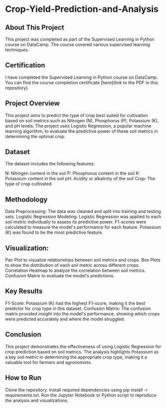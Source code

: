 # Crop-Yield-Prediction-and-Analysis
## About This Project
This project was completed as part of the Supervised Learning in Python course on DataCamp. The course covered various supervised learning techniques.
## Certification
I have completed the Supervised Learning in Python course on DataCamp. You can find the course completion certificate [here](link to the PDF in this repository).

## Project Overview
This project aims to predict the type of crop best suited for cultivation based on soil metrics such as Nitrogen (N), Phosphorus (P), Potassium (K), and pH levels. The project uses Logistic Regression, a popular machine learning algorithm, to evaluate the predictive power of these soil metrics in determining the optimal crop.

## Dataset
The dataset includes the following features:

N: Nitrogen content in the soil
P: Phosphorus content in the soil
K: Potassium content in the soil
pH: Acidity or alkalinity of the soil
Crop: The type of crop cultivated
## Methodology
Data Preprocessing: The data was cleaned and split into training and testing sets.
Logistic Regression Modeling: Logistic Regression was applied to each soil metric individually to assess its predictive power.
F1-scores were calculated to measure the model's performance for each feature.
Potassium (K) was found to be the most predictive feature.
## Visualization:
Pair Plot to visualize relationships between soil metrics and crops.
Box Plots to show the distribution of each soil metric across different crops.
Correlation Heatmap to analyze the correlation between soil metrics.
Confusion Matrix to evaluate the model's predictions.
## Key Results
F1-Score: Potassium (K) had the highest F1-score, making it the best predictor for crop type in this dataset.
Confusion Matrix: The confusion matrix provided insight into the model's performance, showing which crops were predicted accurately and where the model struggled.
## Conclusion
This project demonstrates the effectiveness of using Logistic Regression for crop prediction based on soil metrics. The analysis highlights Potassium as a key soil metric in determining the appropriate crop type, making it a valuable tool for farmers and agronomists.
## How to Run
Clone the repository.
Install required dependencies using pip install -r requirements.txt.
Run the Jupyter Notebook or Python script to reproduce the analysis and visualizations.
